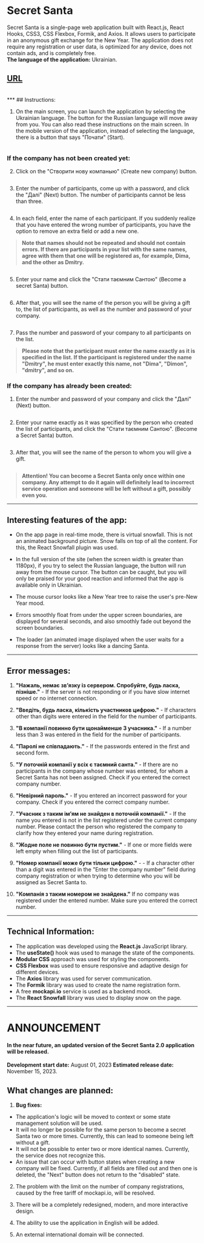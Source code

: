 # Secret Santa
Secret Santa is a single-page web application built with React.js, React Hooks, CSS3, CSS Flexbox, Formik, and Axios. It allows users to participate in an anonymous gift exchange for the New Year. The application does not require any registration or user data, is optimized for any device, does not contain ads, and is completely free. <br>
**The language of the application:** Ukrainian. <br>
## **[URL](https://maximaslov.github.io/secret-santa/)**
<br>
***
## Instructions:

1. On the main screen, you can launch the application by selecting the Ukrainian language. The button for the Russian language will move away from you. You can also read these instructions on the main screen.
In the mobile version of the application, instead of selecting the language, there is a button that says "Почати" (Start).<br>


<p align="center">
  <img src="https://github.com/maximaslov/secret-santa/blob/main/src/img/for-readme/1-1.png" alt="">
</p>

### If the company has not been created yet:

2.  Click on the "Створити нову компаныю" (Create new company) button. <br>

<p align="center">
  <img src="https://github.com/maximaslov/secret-santa/blob/main/src/img/for-readme/1-2.png" alt="">
</p>

3.  Enter the number of participants, come up with a password, and click the "Далі" (Next) button. The number of participants cannot be less than three.

<p align="center">
  <img src="https://github.com/maximaslov/secret-santa/blob/main/src/img/for-readme/1-3.png" alt="">
</p>

4. In each field, enter the name of each participant. If you suddenly realize that you have entered the wrong number of participants, you have the option to remove an extra field or add a new one.

> **Note that names should not be repeated and should not contain errors. If there are participants in your list with the same names, agree with them that one will be registered as, for example, Dima, and the other as Dmitry.**

<p align="center">
  <img src="https://github.com/maximaslov/secret-santa/blob/main/src/img/for-readme/1-4.png" alt="">
</p>

5. Enter your name and click the "Стати таємним Сантою" (Become a secret Santa) button.

<p align="center">
  <img src="https://github.com/maximaslov/secret-santa/blob/main/src/img/for-readme/1-5.png" alt="">
</p>

6. After that, you will see the name of the person you will be giving a gift to, the list of participants, as well as the number and password of your company.

<p align="center">
  <img src="https://github.com/maximaslov/secret-santa/blob/main/src/img/for-readme/1-61.png" alt="">
</p>

7. Pass the number and password of your company to all participants on the list.

> **Please note that the participant must enter the name exactly as it is specified in the list. If the participant is registered under the name "Dmitry", he must enter exactly this name, not "Dima", "Dimon", "dmitry", and so on.**

### If the company has already been created:

1.  Enter the number and password of your company and click the "Далі" (Next) button.

<p align="center">
  <img src="https://github.com/maximaslov/secret-santa/blob/main/src/img/for-readme/2-1.png" alt="">
</p>

2. Enter your name exactly as it was specified by the person who created the list of participants, and click the "Стати таємним Сантою".  (Become a Secret Santa) button.

<p align="center">
  <img src="https://github.com/maximaslov/secret-santa/blob/main/src/img/for-readme/2-1.png" alt="">
</p>

3.  After that, you will see the name of the person to whom you will give a gift.

<p align="center">
  <img src="https://github.com/maximaslov/secret-santa/blob/main/src/img/for-readme/3-1.png" alt="">
</p>

> **Attention! You can become a Secret Santa only once within one company. Any attempt to do it again will definitely lead to incorrect service operation and someone will be left without a gift, possibly even you.**

***
## Interesting features of the app:

* On the app page in real-time mode, there is virtual snowfall. This is not an animated background picture. Snow falls on top of all the content. For this, the React Snowfall plugin was used.

* In the full version of the site (when the screen width is greater than 1180px), if you try to select the Russian language, the button will run away from the mouse cursor. The button can be caught, but you will only be praised for your good reaction and informed that the app is available only in Ukrainian.

* The mouse cursor looks like a New Year tree to raise the user's pre-New Year mood.

* Errors smoothly float from under the upper screen boundaries, are displayed for several seconds, and also smoothly fade out beyond the screen boundaries.

* The loader (an animated image displayed when the user waits for a response from the server) looks like a dancing Santa.

***
## Error messages:

1. **"Нажаль, немає звʼязку із сервером. Спробуйте, будь ласка, пізніше."** - If the server is not responding or if you have slow internet speed or no internet connection.

2. **"Введіть, будь ласка, кількість участников цифрою."** - If characters other than digits were entered in the field for the number of participants.


3. **"В компанії повинно бути щонайменше 3 учасника."** - If a number less than 3 was entered in the field for the number of participants.


4. **"Паролі не співпадають."** - If the passwords entered in the first and second form.

6. **"У поточній компанії у всіх є таємний санта."** - If there are no participants in the company whose number was entered, for whom a Secret Santa has not been assigned. Check if you entered the correct company number.


6. **"Невірний пароль."** - If you entered an incorrect password for your company. Check if you entered the correct company number.


7. **"Учасник з таким імʼям не знайден в поточній компанії."** - If the name you entered is not in the list registered under the current company number. Please contact the person who registered the company to clarify how they entered your name during registration.


8. **"Жодне поле не повинно бути пустим."** -  If one or more fields were left empty when filling out the list of participants.


9. **"Номер компанії може бути тільки цифрою."** - - If a character other than a digit was entered in the "Enter the company number" field during company registration or when trying to determine who you will be assigned as Secret Santa to.


10. **"Компанія з таким номером не знайдена."**  If no company was registered under the entered number. Make sure you entered the correct number.

***
## Technical Information:

* The application was developed using the **React.js** JavaScript library.
* The **useState()** hook was used to manage the state of the components.
* **Modular CSS** approach was used for styling the components.
* **CSS Flexbox** was used to ensure responsive and adaptive design for different devices.
* The **Axios** library was used for server communication.
* The **Formik** library was used to create the name registration form.
* A free **mockapi.io** service is used as a backend mock.
* The **React Snowfall** library was used to display snow on the page.

***
# ANNOUNCEMENT
#### In the near future, an updated version of the Secret Santa 2.0 application will be released.
**Development start date:** August 01, 2023
**Estimated release date:** November 15, 2023.

## What changes are planned:

1. **Bug fixes:**
  * The application's logic will be moved to context or some state management solution will be used.
  * It will no longer be possible for the same person to become a secret Santa two or more times. Currently, this can lead to someone being left without a gift.
  * It will not be possible to enter two or more identical names. Currently, the service does not recognize this.
  * An issue that can occur with button states when creating a new company will be fixed. Currently, if all fields are filled out and then one is deleted, the "Next" button does not return to the "disabled" state.

2. The problem with the limit on the number of company registrations, caused by the free tariff of mockapi.io, will be resolved.

3. There will be a completely redesigned, modern, and more interactive design.

4. The ability to use the application in English will be added.

5. An external international domain will be connected.
